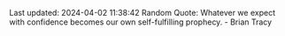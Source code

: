 Last updated: 2024-04-02 11:38:42
Random Quote: Whatever we expect with confidence becomes our own self-fulfilling prophecy. - Brian Tracy